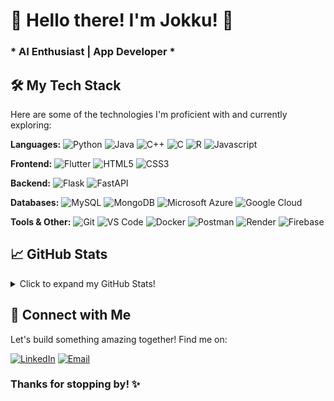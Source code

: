 # 👋 Hello there! I'm Jokku! 🚀

### * AI Enthusiast | App Developer *

## 🛠️ My Tech Stack

Here are some of the technologies I'm proficient with and currently exploring:

**Languages:**
![Python](https://img.shields.io/badge/Python-3776AB?style=for-the-badge&logo=python&logoColor=white)
![Java](https://img.shields.io/badge/Java-007396?style=for-the-badge&logo=java&logoColor=white)
![C++](https://img.shields.io/badge/C%2B%2B-00599C?style=for-the-badge&logo=c%2B%2B&logoColor=white)
![C](https://img.shields.io/badge/C-A8B9CC?style=for-the-badge&logo=c&logoColor=white)
![R](https://img.shields.io/badge/R-276DC3?style=for-the-badge&logo=r&logoColor=white)
![Javascript](https://img.shields.io/badge/Javascript-276DC3?style=for-the-badge&logo=r&logoColor=white)

**Frontend:**
![Flutter](https://img.shields.io/badge/Flutter-02569B?style=for-the-badge&logo=flutter&logoColor=white)
![HTML5](https://img.shields.io/badge/HTML5-E34F26?style=for-the-badge&logo=html5&logoColor=white)
![CSS3](https://img.shields.io/badge/CSS3-1572B6?style=for-the-badge&logo=css3&logoColor=white)

**Backend:**
![Flask](https://img.shields.io/badge/Flask-000000?style=for-the-badge&logo=flask&logoColor=white)
![FastAPI](https://img.shields.io/badge/FastAPI-009688?style=for-the-badge&logo=fastapi&logoColor=white)

**Databases:**
![MySQL](https://img.shields.io/badge/MySQL-00000F?style=for-the-badge&logo=mysql&logoColor=white)
![MongoDB](https://img.shields.io/badge/MongoDB-47A248?style=for-the-badge&logo=mongodb&logoColor=white) 
![Microsoft Azure](https://img.shields.io/badge/Azure-0078D4?style=for-the-badge&logo=microsoft-azure&logoColor=white)
![Google Cloud](https://img.shields.io/badge/Google%20Cloud-4285F4?style=for-the-badge&logo=google-cloud&logoColor=white)

**Tools & Other:**
![Git](https://img.shields.io/badge/Git-F05032?style=for-the-badge&logo=git&logoColor=white)
![VS Code](https://img.shields.io/badge/VS%20Code-007ACC?style=for-the-badge&logo=visual-studio-code&logoColor=white)
![Docker](https://img.shields.io/badge/Docker-2496ED?style=for-the-badge&logo=docker&logoColor=white)
![Postman](https://img.shields.io/badge/Postman-FF6C37?style=for-the-badge&logo=postman&logoColor=white)
![Render](https://img.shields.io/badge/Render-46E3B7?style=for-the-badge&logo=render&logoColor=white)
![Firebase](https://img.shields.io/badge/Firebase-FFCA28?style=for-the-badge&logo=firebase&logoColor=black)

## 📈 GitHub Stats

<details>
  <summary>Click to expand my GitHub Stats!</summary>
  <br/>
  
  ![Joel's GitHub Stats](https://github-readme-stats.vercel.app/api?username=Jokku-gamma&show_icons=true&theme=dark&include_all_commits=true&count_private=true)
  ![Top Langs](https://github-readme-stats.vercel.app/api/top-langs/?username=Jokku-gamma&layout=compact&theme=dark)
  
</details>

## 🤝 Connect with Me

Let's build something amazing together! Find me on:

[![LinkedIn](https://img.shields.io/badge/LinkedIn-0077B5?style=for-the-badge&logo=linkedin&logoColor=white)](http://www.linkedin.com/in/joel-kurian-abraham)
[![Email](https://img.shields.io/badge/Email-D14836?style=for-the-badge&logo=gmail&logoColor=white)](mailto:joelkurianabraham06020127@gmail.com)

### Thanks for stopping by! ✨
